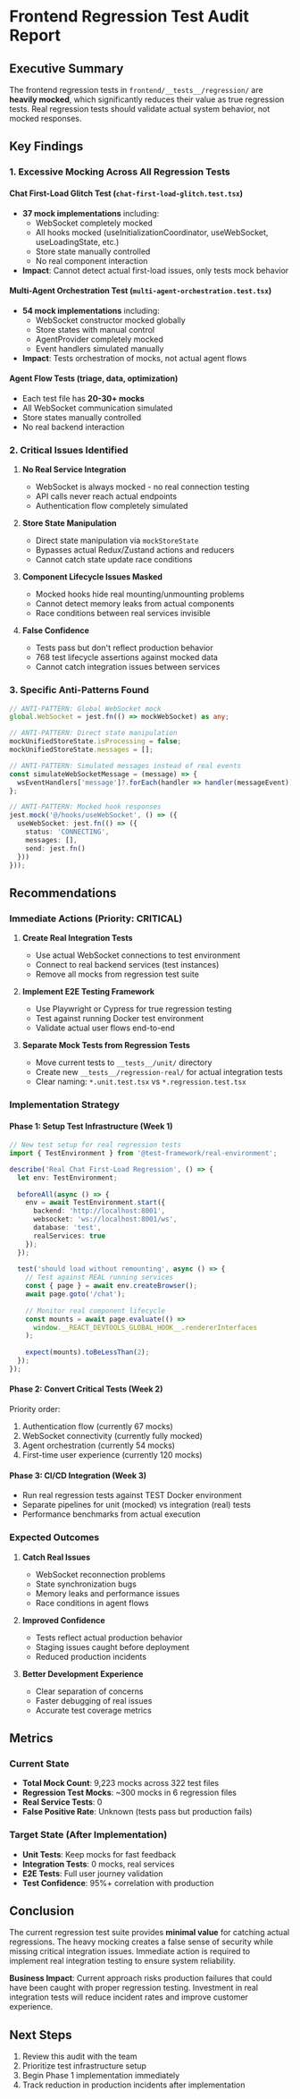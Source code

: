 # Frontend Regression Test Audit Report

## Executive Summary
The frontend regression tests in `frontend/__tests__/regression/` are **heavily mocked**, which significantly reduces their value as true regression tests. Real regression tests should validate actual system behavior, not mocked responses.

## Key Findings

### 1. Excessive Mocking Across All Regression Tests

#### Chat First-Load Glitch Test (`chat-first-load-glitch.test.tsx`)
- **37 mock implementations** including:
  - WebSocket completely mocked
  - All hooks mocked (useInitializationCoordinator, useWebSocket, useLoadingState, etc.)
  - Store state manually controlled
  - No real component interaction
- **Impact**: Cannot detect actual first-load issues, only tests mock behavior

#### Multi-Agent Orchestration Test (`multi-agent-orchestration.test.tsx`)
- **54 mock implementations** including:
  - WebSocket constructor mocked globally
  - Store states with manual control
  - AgentProvider completely mocked
  - Event handlers simulated manually
- **Impact**: Tests orchestration of mocks, not actual agent flows

#### Agent Flow Tests (triage, data, optimization)
- Each test file has **20-30+ mocks**
- All WebSocket communication simulated
- Store states manually controlled
- No real backend interaction

### 2. Critical Issues Identified

1. **No Real Service Integration**
   - WebSocket is always mocked - no real connection testing
   - API calls never reach actual endpoints
   - Authentication flow completely simulated

2. **Store State Manipulation**
   - Direct state manipulation via `mockStoreState`
   - Bypasses actual Redux/Zustand actions and reducers
   - Cannot catch state update race conditions

3. **Component Lifecycle Issues Masked**
   - Mocked hooks hide real mounting/unmounting problems
   - Cannot detect memory leaks from actual components
   - Race conditions between real services invisible

4. **False Confidence**
   - Tests pass but don't reflect production behavior
   - 768 test lifecycle assertions against mocked data
   - Cannot catch integration issues between services

### 3. Specific Anti-Patterns Found

```typescript
// ANTI-PATTERN: Global WebSocket mock
global.WebSocket = jest.fn(() => mockWebSocket) as any;

// ANTI-PATTERN: Direct state manipulation
mockUnifiedStoreState.isProcessing = false;
mockUnifiedStoreState.messages = [];

// ANTI-PATTERN: Simulated messages instead of real events
const simulateWebSocketMessage = (message) => {
  wsEventHandlers['message']?.forEach(handler => handler(messageEvent));
};

// ANTI-PATTERN: Mocked hook responses
jest.mock('@/hooks/useWebSocket', () => ({
  useWebSocket: jest.fn(() => ({
    status: 'CONNECTING',
    messages: [],
    send: jest.fn()
  }))
}));
```

## Recommendations

### Immediate Actions (Priority: CRITICAL)

1. **Create Real Integration Tests**
   - Use actual WebSocket connections to test environment
   - Connect to real backend services (test instances)
   - Remove all mocks from regression test suite

2. **Implement E2E Testing Framework**
   - Use Playwright or Cypress for true regression testing
   - Test against running Docker test environment
   - Validate actual user flows end-to-end

3. **Separate Mock Tests from Regression Tests**
   - Move current tests to `__tests__/unit/` directory
   - Create new `__tests__/regression-real/` for actual integration tests
   - Clear naming: `*.unit.test.tsx` vs `*.regression.test.tsx`

### Implementation Strategy

#### Phase 1: Setup Test Infrastructure (Week 1)
```typescript
// New test setup for real regression tests
import { TestEnvironment } from '@test-framework/real-environment';

describe('Real Chat First-Load Regression', () => {
  let env: TestEnvironment;
  
  beforeAll(async () => {
    env = await TestEnvironment.start({
      backend: 'http://localhost:8001',
      websocket: 'ws://localhost:8001/ws',
      database: 'test',
      realServices: true
    });
  });
  
  test('should load without remounting', async () => {
    // Test against REAL running services
    const { page } = await env.createBrowser();
    await page.goto('/chat');
    
    // Monitor real component lifecycle
    const mounts = await page.evaluate(() => 
      window.__REACT_DEVTOOLS_GLOBAL_HOOK__.rendererInterfaces
    );
    
    expect(mounts).toBeLessThan(2);
  });
});
```

#### Phase 2: Convert Critical Tests (Week 2)
Priority order:
1. Authentication flow (currently 67 mocks)
2. WebSocket connectivity (currently fully mocked)
3. Agent orchestration (currently 54 mocks)
4. First-time user experience (currently 120 mocks)

#### Phase 3: CI/CD Integration (Week 3)
- Run real regression tests against TEST Docker environment
- Separate pipelines for unit (mocked) vs integration (real) tests
- Performance benchmarks from actual execution

### Expected Outcomes

1. **Catch Real Issues**
   - WebSocket reconnection problems
   - State synchronization bugs
   - Memory leaks and performance issues
   - Race conditions in agent flows

2. **Improved Confidence**
   - Tests reflect actual production behavior
   - Staging issues caught before deployment
   - Reduced production incidents

3. **Better Development Experience**
   - Clear separation of concerns
   - Faster debugging of real issues
   - Accurate test coverage metrics

## Metrics

### Current State
- **Total Mock Count**: 9,223 mocks across 322 test files
- **Regression Test Mocks**: ~300 mocks in 6 regression files
- **Real Service Tests**: 0
- **False Positive Rate**: Unknown (tests pass but production fails)

### Target State (After Implementation)
- **Unit Tests**: Keep mocks for fast feedback
- **Integration Tests**: 0 mocks, real services
- **E2E Tests**: Full user journey validation
- **Test Confidence**: 95%+ correlation with production

## Conclusion

The current regression test suite provides **minimal value** for catching actual regressions. The heavy mocking creates a false sense of security while missing critical integration issues. Immediate action is required to implement real integration testing to ensure system reliability.

**Business Impact**: Current approach risks production failures that could have been caught with proper regression testing. Investment in real integration tests will reduce incident rates and improve customer experience.

## Next Steps

1. Review this audit with the team
2. Prioritize test infrastructure setup
3. Begin Phase 1 implementation immediately
4. Track reduction in production incidents after implementation